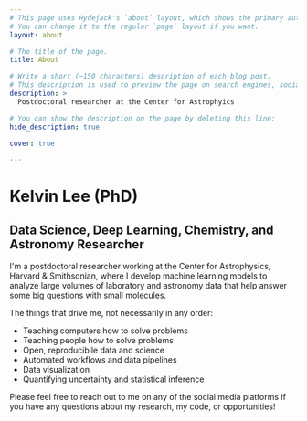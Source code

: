 ```yaml
---
# This page uses Hydejack's `about` layout, which shows the primary author's picture and about text at the top.
# You can change it to the regular `page` layout if you want.
layout: about

# The title of the page.
title: About

# Write a short (~150 characters) description of each blog post.
# This description is used to preview the page on search engines, social media, etc.
description: >
  Postdoctoral researcher at the Center for Astrophyics

# You can show the description on the page by deleting this line:
hide_description: true

cover: true

---
```


# Kelvin Lee (PhD)

## Data Science, Deep Learning, Chemistry, and Astronomy Researcher

I'm a postdoctoral researcher working at the Center for Astrophysics, Harvard & Smithsonian, where I develop machine learning models to analyze large volumes of laboratory and astronomy data that help answer some big questions with small molecules.

The things that drive me, not necessarily in any order:

- Teaching computers how to solve problems
- Teaching people how to solve problems
- Open, reproducibile data and science
- Automated workflows and data pipelines
- Data visualization
- Quantifying uncertainty and statistical inference

Please feel free to reach out to me on any of the social media platforms if you have any questions about my research, my code, or opportunities!
